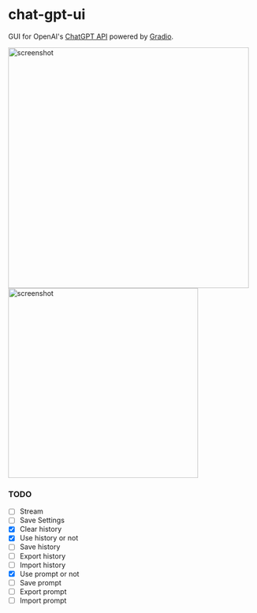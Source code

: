 # chat-gpt-ui

GUI for OpenAI's [ChatGPT API](https://platform.openai.com/docs/api-reference/chat/create) powered by [Gradio](https://gradio.app).

<img width="488" alt="screenshot" src="https://user-images.githubusercontent.com/10508116/224803660-54752865-c4d8-4af4-8406-7d004d4a415b.png">

<img width="385" alt="screenshot" src="https://user-images.githubusercontent.com/10508116/224816131-14714375-4809-4b68-932e-667e3d0ee98b.png">

### TODO

- [ ] Stream
- [ ] Save Settings
- [x] Clear history
- [x] Use history or not
- [ ] Save history
- [ ] Export history
- [ ] Import history
- [x] Use prompt or not
- [ ] Save prompt
- [ ] Export prompt
- [ ] Import prompt
